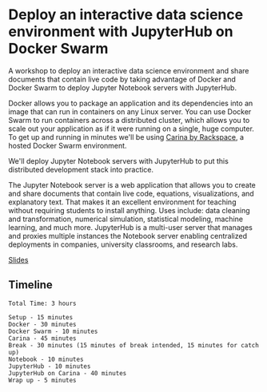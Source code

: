 # Deploy an interactive data science environment with JupyterHub on Docker Swarm

A workshop to deploy an interactive data science environment and share documents that contain live code by taking advantage of Docker and Docker Swarm to deploy Jupyter Notebook servers with JupyterHub.

Docker allows you to package an application and its dependencies into an image that can run in containers on any Linux server. You can use Docker Swarm to run containers across a distributed cluster, which allows you to scale out your application as if it were running on a single, huge computer. To get up and running in minutes we'll be using [Carina by Rackspace](https://getcarina.com/), a hosted Docker Swarm environment.

We'll deploy Jupyter Notebook servers with JupyterHub to put this distributed development stack into practice.

The Jupyter Notebook server is a web application that allows you to create and share documents that contain live code, equations, visualizations, and explanatory text. That makes it an excellent environment for teaching without requiring students to install anything. Uses include: data cleaning and transformation, numerical simulation, statistical modeling, machine learning, and much more. JupyterHub is a multi-user server that manages and proxies multiple instances the Notebook server enabling centralized deployments in companies, university classrooms, and research labs.

[Slides](http://everett-toews.github.io/jupyterhub-on-docker-swarm/slides/)

## Timeline

```
Total Time: 3 hours

Setup - 15 minutes
Docker - 30 minutes
Docker Swarm - 10 minutes
Carina - 45 minutes
Break - 30 minutes (15 minutes of break intended, 15 minutes for catch up)
Notebook - 10 minutes
JupyterHub - 10 minutes
JupyterHub on Carina - 40 minutes
Wrap up - 5 minutes
```


